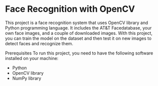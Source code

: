 # Face Recognition with OpenCV

This project is a face recognition system that uses OpenCV library and Python programming language. It includes the AT&T Facedatabase, your own face images, and a couple of downloaded images. With this project, you can train the model on the dataset and then test it on new images to detect faces and recognize them.

Prerequisites
To run this project, you need to have the following software installed on your machine:

- Python
- OpenCV library
- NumPy library
